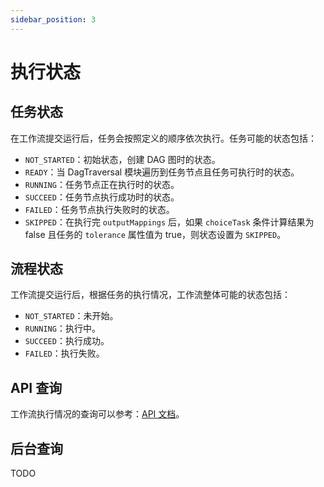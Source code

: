 ```yaml
---
sidebar_position: 3
---
```


# 执行状态

## 任务状态

在工作流提交运行后，任务会按照定义的顺序依次执行。任务可能的状态包括：

- `NOT_STARTED`：初始状态，创建 DAG 图时的状态。
- `READY`：当 DagTraversal 模块遍历到任务节点且任务可执行时的状态。
- `RUNNING`：任务节点正在执行时的状态。
- `SUCCEED`：任务节点执行成功时的状态。
- `FAILED`：任务节点执行失败时的状态。
- `SKIPPED`：在执行完 `outputMappings` 后，如果 `choiceTask` 条件计算结果为 false 且任务的 `tolerance` 属性值为 true，则状态设置为 `SKIPPED`。

## 流程状态

工作流提交运行后，根据任务的执行情况，工作流整体可能的状态包括：

- `NOT_STARTED`：未开始。
- `RUNNING`：执行中。
- `SUCCEED`：执行成功。
- `FAILED`：执行失败。

## API 查询

工作流执行情况的查询可以参考：[API 文档](../07-api.md#获取工作流执行情况)。

## 后台查询

TODO
